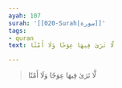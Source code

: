 ```yaml
---
ayah: 107
surah: '[[020-Surah|سورة]]'
tags:
- quran
text: لَّا تَرَىٰ فِيهَا عِوَجًا وَلَا أَمْتًا

---
```

> لَّا تَرَىٰ فِيهَا عِوَجًا وَلَا أَمْتًا
